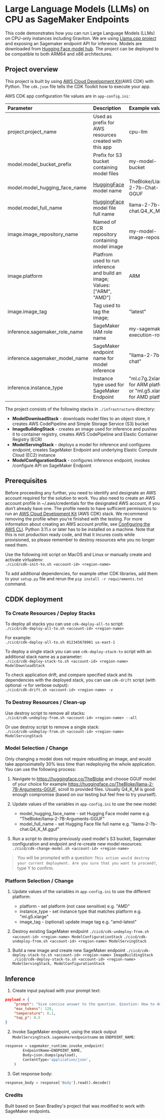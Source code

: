 # Large Language Models (LLMs) on CPU as SageMaker Endpoints

This code demonstrates how you can run Large Language Models (LLMs) on CPU-only instances including Graviton. We are using [Llama.cpp project](https://github.com/ggerganov/llama.cpp) and exposing an Sagemaker endpoint API for inference. Models are downloaded from [Hugging Face model hub](https://huggingface.co/models).
The project can be deployed to be compatible to both ARM64 and x86 architectures. 

## Project overview

This project is built by using [AWS Cloud Development Kit](https://aws.amazon.com/cdk/)(AWS CDK)  with Python.
The `cdk.json` file tells the CDK Toolkit how to execute your app.

AWS CDK app configuration file values are in `app-config.ini`:

| Parameter | Description | Example value | 
| :---    | :---    | :---    |
| project.project_name | Used as prefix for AWS resources created with this app | cpu-llm |
| model.model_bucket_prefix | Prefix for S3 bucket containing model files | my-model-bucket |
| model.model_hugging_face_name | [HuggingFace](https://huggingface.co) model name | TheBloke/Llama-2-7b-Chat-GGUF |
| model.model_full_name | [HuggingFace](https://huggingface.co) model file full name | llama-2-7b-chat.Q4_K_M.gguf |
| image.image_repository_name | Named of ECR repository containing model image | my-model-image-repository |
| image.platform | Platfrom used to run inference and build an image; Values: ["ARM", "AMD"]  | ARM |
| image.image_tag | Tag used to tag the image; | "latest" |
| inference.sagemaker_role_name | SageMaker IAM role name | my-sagemaker-execution-role |
| inference.sagemaker_model_name | SageMaker endpoint name for model inference | "llama-2-7b-chat" |
| inference.instance_type | Instance type used for SageMaker Endpoint | "ml.c7g.2xlarge" for ARM platform or "ml.g5.xlarge" for AMD platform |


The project consists of the following stacks in `./infrastructure` directory:
* **ModelDownloadStack**      - downloads model files to an object store, it creates AWS CodePipeline and Simple Storage Service (S3) bucket
* **ImageBuildingStack**      - creates an image used for inference and pushes it to container registry, creates AWS CodePipeline and Elastic Container Registry (ECR)
* **ModelServingStack**       - deploys a model for inference and configures endpoint, creates SageMaker Endpoint and underlying Elastic Compute Cloud (EC2) instance
* **ModelConfigurationStack** - configures inference endpoint, invokes /configure API on SageMaker Endpoint

## Prerequisites

Before proceeding any further, you need to identify and designate an AWS account required for the solution to work. You also need to create an AWS account profile in ~/.aws/credentials for the designated AWS account, if you don’t already have one. The profile needs to have sufficient permissions to run an [AWS Cloud Development Kit](https://aws.amazon.com/cdk/) (AWS CDK) stack. We recommend removing the profile when you’re finished with the testing. For more information about creating an AWS account profile, see [Configuring the AWS CLI](https://docs.aws.amazon.com/cli/latest/userguide/cli-chap-configure.html). Python 3.11.x or later has to be installed on a machine.
Note that this is not production ready code, and that it incures costs while provisioned, so please remember to destroy resources whe you no longer need them.

Use the following init script on MacOS and Linux or manually create and activate virtualenv: \
`./cicd/cdk-init-to.sh <account-id> <region-name>` 

To add additional dependencies, for example other CDK libraries, add them to your `setup.py` file and rerun the `pip install -r requirements.txt` command.

## CDDK deployment 
### To Create Resources / Deploy Stacks

To deploy all stacks you can use `cdk-deploy-all-to` script: \
`./cicd/cdk-deploy-all-to.sh <account-id> <region-name>` 

For example: \
`./cicd/cdk-deploy-all-to.sh 012345678901 us-east-1` 

To deploy a single stack you can use `cdk-deploy-stack-to` script with an additional stack name as a parameter: \
`./cicd/cdk-deploy-stack-to.sh <account-id> <region-name> ModelDownloadStack` 

To check application drift, and compare specified stack and its dependencies with the deployed stack, you can use `cdk-drift` script (with optional -v for verbose output): \
`./cicd/cdk-drift.sh <account-id> <region-name> -v` 

### To Destroy Resources / Clean-up

Use destroy script to remove all stacks: \
`./cicd/cdk-undeploy-from.sh <account-id> <region-name> --all` 

Or use destroy script to remove a single stack: \
`./cicd/cdk-undeploy-from.sh <account-id> <region-name> ModelServingStack` 

### Model Selection / Change

Only changing a model does not require rebuidling an image, and would take approximatelly 30% less time than redeploying the whole application. You can use the following process:

1. Navigate to https://huggingface.co/TheBloke and choose GGUF model of your choice for example https://huggingface.co/TheBloke/llama-2-7B-Arguments-GGUF, scroll to provided files. Usually Q4_K_M is good enough compromise (based on our testing but feel free to try yourself).

2. Update values of the variables in `app-config.ini` to use the new model:
    * model_hugging_face_name - set Hugging Face model name e.g. "TheBloke/llama-2-7B-Arguments-GGUF"
    * model_full_name         - set Hugging Face file full name e.g. "llama-2-7b-chat.Q4_K_M.gguf"

3. Run a script to destroy previously used model's S3 bucket, Sagemaker configuration and endpoint and re-create new model resources: \
`./cicd/cdk-change-model.sh <account-id> <region-name>` 
> You will be prompted with a question: `This action would destroy your current deployment. Are you sure that you want to proceed?`, type Y to confirm. 

### Platform Selection / Change

1. Update values of the variables in `app-config.ini` to use the different platform:
    * platform      - set platform (not case sensitive) e.g. "AMD"
    * instance_type - set instance type that matches platform e.g. "ml.g5.xlarge"
    * image_tag     - (optional) update image tag e.g. "amd-latest"

2. Destroy existing SageMaker endpoint
`./cicd/cdk-undeploy-from.sh <account-id> <region-name> ModelConfigurationStack`
`./cicd/cdk-undeploy-from.sh <account-id> <region-name> ModelServingStack` 

3. Build a new image and create new SageMaker endpoint
`./cicd/cdk-deploy-stack-to.sh <account-id> <region-name> ImageBuildingStack` 
`./cicd/cdk-deploy-stack-to.sh <account-id> <region-name> ModelServingStack, ModelConfigurationStack` 

## Inference

1. Create input payload with your prompt text:
```json
payload = {
    "prompt": "Give concise answer to the question. Qiestion: How to define optimal shard size in Amazon Opensearch?",
    "max_tokens": 128,
    "temperature": 0.1,
    "top_p": 0.5
}
```

2. Invoke SageMaker endpoint, using the stack output `ModelServingStack.sagemakerendpointname` as `ENDPOINT_NAME`:
```python
response = sagemaker_runtime.invoke_endpoint(
        EndpointName=ENDPOINT_NAME,
        Body=json.dumps(payload),
        ContentType='application/json',
    )
```

3. Get response body:
```python 
response_body = response['Body'].read().decode()
```

### Credits

Built based on Sean Bradley's project that was modified to work with SageMaker endpoints.
